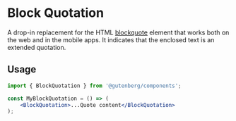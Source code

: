 # Block Quotation

A drop-in replacement for the HTML [blockquote](https://developer.mozilla.org/en-US/docs/Web/HTML/Element/blockquote) element that works both on the web and in the mobile apps. It indicates that the enclosed text is an extended quotation.

## Usage

```jsx
import { BlockQuotation } from '@gutenberg/components';

const MyBlockQuotation = () => (
	<BlockQuotation>...Quote content</BlockQuotation>
);
```
